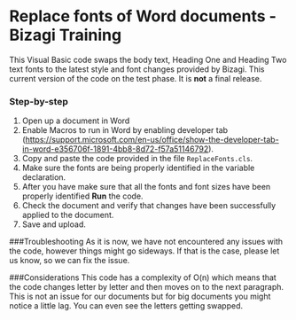 # Replace fonts of Word documents - Bizagi Training

This Visual Basic code swaps the body text, Heading One and Heading Two text fonts to the latest style and font changes provided by Bizagi.
This current version of the code on the test phase. It is **not** a final release.



### Step-by-step
1. Open up a document in Word
2. Enable Macros to run in Word by enabling developer tab (https://support.microsoft.com/en-us/office/show-the-developer-tab-in-word-e356706f-1891-4bb8-8d72-f57a51146792).
3. Copy and paste the code provided in the file  `ReplaceFonts.cls`.
4. Make sure the fonts are being properly identified in the variable declaration.
5. After you have make sure that all the fonts and font sizes have been properly identified **Run** the code.
6. Check the document and verify that changes have been successfully applied to the document.
7. Save and upload.

###Troubleshooting
As it is now, we have not encountered any issues with the code, however things might go sideways. If that is the case, please let us know, so we can fix the issue.

###Considerations
This code has a complexity of O(n) which means that the code changes letter by letter and then moves on to the next paragraph. This is not an issue for our documents but for big documents you might notice a little lag. You can even see the letters getting swapped.





